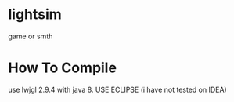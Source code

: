 # lightsim
 game or smth
# How To Compile
 use lwjgl 2.9.4 with java 8. USE ECLIPSE (i have not tested on IDEA)
